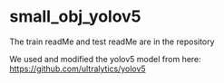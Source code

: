 # small_obj_yolov5

The train readMe and test readMe are in the repository


We used and modified the yolov5 model from here: https://github.com/ultralytics/yolov5
